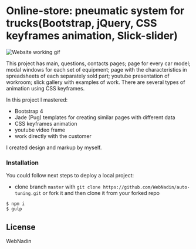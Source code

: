 # Online-store: pneumatic system for trucks(Bootstrap, jQuery, CSS keyframes animation, Slick-slider)

![Website working gif](https://github.com/WebNadin/polak/raw/master/readme-image.gif)

This project has main, questions, contacts pages; page for every car model; modal windows
for each set of equipment; page with the characteristics in spreadsheets of each separately sold part; youtube
presentation of workroom; slick gallery with examples of work. There are several types of animation using CSS keyframes.

 In this project I mastered:
 - Bootstrap 4
 - Jade (Pug) templates for creating similar pages with different data
 - CSS keyframes animation
 - youtube video frame
 - work directly with the customer

 I created  design and markup by myself.

### Installation

You could follow next steps to deploy a local project:
 - clone branch `master` with `git clone https://github.com/WebNadin/auto-tuning.git` or fork it and then clone it
 from your forked repo

 ```
$ npm i
$ gulp
```


License
----

WebNadin
